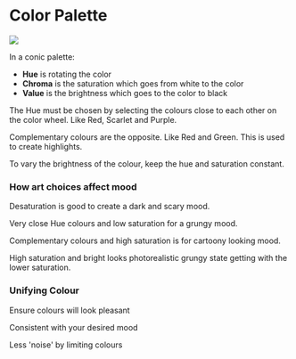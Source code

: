# Color Palette

![](image29.png)

In a conic palette:

* **Hue** is rotating the color
* **Chroma** is the saturation which goes from white to the color
* **Value** is the brightness which goes to the color to black

The Hue must be chosen by selecting the colours close to each other on the color wheel. Like Red, Scarlet and Purple.

Complementary colours are the opposite. Like Red and Green. This is used to create highlights.

To vary the brightness of the colour, keep the hue and saturation constant.

### How art choices affect mood

Desaturation is good to create a dark and scary mood.

Very close Hue colours and low saturation for a grungy mood.

Complementary colours and high saturation is for cartoony looking mood.

High saturation and bright looks photorealistic grungy state getting with the lower saturation.

### Unifying Colour

Ensure colours will look pleasant

Consistent with your desired mood

Less 'noise' by limiting colours